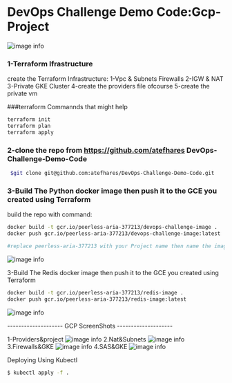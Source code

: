 # DevOps Challenge Demo Code:Gcp-Project
![image info](Project/projectgcp/ProjectInfo.jpeg)

### 1-Terraform Ifrastructure
create the Terraform Infrastructure:
1-Vpc & Subnets Firewalls
2-IGW & NAT
3-Private GKE Cluster
4-create the providers file ofcourse 
5-create the private vm 
 
###terraform Commannds that might help 

```bash
terraform init 
terraform plan 
terraform apply
```

### 2-clone the repo from https://github.com/atefhares DevOps-Challenge-Demo-Code

```bash
 $git clone git@github.com:atefhares/DevOps-Challenge-Demo-Code.git 

```

### 3-Build The Python docker image then push it to the GCE you created using Terraform 
build the repo with command:
```bash
docker build -t gcr.io/peerless-aria-377213/devops-challenge-image . 
docker push gcr.io/peerless-aria-377213/devops-challenge-image:latest

#replace peerless-aria-377213 with your Project name then name the image what ever you want 
```
![image info](Project/projectgcp/screenshots/buildandpushimage.png)

3-Build The Redis docker image then push it to the GCE you created using Terraform 
```bash
docker build -t gcr.io/peerless-aria-377213/redis-image .
docker push gcr.io/peerless-aria-377213/redis-image:latest
```
![image info](Project/projectgcp/screenshots/redis-image-Build&Push.png)

-------------------- GCP ScreenShots --------------------

1-Providers&project
![image info](Project//projectgcp/screenshots/providers&projectName.png)
2.Nat&Subnets
![image info](Project//projectgcp/screenshots/nat&subnets.png)
3.Firewalls&GKE
![image info](Project//projectgcp/screenshots/firewalls&GKE.png)
4.SAS&GKE
![image info](/Project/projectgcp/screenshots/ServiceAccounts&VMS.png)

Deploying Using Kubectl 
```bash
$ kubectl apply -f .
```




